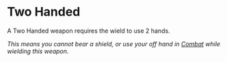 # Two Handed

A Two Handed weapon requires the wield to use 2 hands.

*This means you cannot bear a shield, or use your off hand in [Combat](../../../../../Game%20Procedures/Combat.md) while wielding this weapon.*
